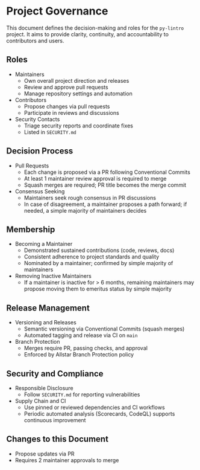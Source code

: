 # Project Governance

This document defines the decision-making and roles for the `py-lintro` project. It aims to provide clarity, continuity, and accountability to contributors and users.

## Roles

- Maintainers
  - Own overall project direction and releases
  - Review and approve pull requests
  - Manage repository settings and automation
- Contributors
  - Propose changes via pull requests
  - Participate in reviews and discussions
- Security Contacts
  - Triage security reports and coordinate fixes
  - Listed in `SECURITY.md`

## Decision Process

- Pull Requests
  - Each change is proposed via a PR following Conventional Commits
  - At least 1 maintainer review approval is required to merge
  - Squash merges are required; PR title becomes the merge commit
- Consensus Seeking
  - Maintainers seek rough consensus in PR discussions
  - In case of disagreement, a maintainer proposes a path forward; if needed, a simple majority of maintainers decides

## Membership

- Becoming a Maintainer
  - Demonstrated sustained contributions (code, reviews, docs)
  - Consistent adherence to project standards and quality
  - Nominated by a maintainer; confirmed by simple majority of maintainers
- Removing Inactive Maintainers
  - If a maintainer is inactive for > 6 months, remaining maintainers may propose moving them to emeritus status by simple majority

## Release Management

- Versioning and Releases
  - Semantic versioning via Conventional Commits (squash merges)
  - Automated tagging and release via CI on `main`
- Branch Protection
  - Merges require PR, passing checks, and approval
  - Enforced by Allstar Branch Protection policy

## Security and Compliance

- Responsible Disclosure
  - Follow `SECURITY.md` for reporting vulnerabilities
- Supply Chain and CI
  - Use pinned or reviewed dependencies and CI workflows
  - Periodic automated analysis (Scorecards, CodeQL) supports continuous improvement

## Changes to this Document

- Propose updates via PR
- Requires 2 maintainer approvals to merge
